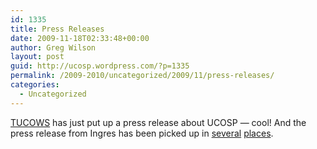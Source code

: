 ```yaml
---
id: 1335
title: Press Releases
date: 2009-11-18T02:33:48+00:00
author: Greg Wilson
layout: post
guid: http://ucosp.wordpress.com/?p=1335
permalink: /2009-2010/uncategorized/2009/11/press-releases/
categories:
  - Uncategorized
---
```

[TUCOWS](http://tucowsinc.com/news/2009/11/tucows-supports-ucosp-to-foster-education-in-open-source/) has just put up a press release about UCOSP &#8212; cool! And the press release from Ingres has been picked up in [several](http://linux.sys-con.com/node/1154439) [places](http://www.businesswire.com/portal/site/google/?ndmViewId=news_view&newsId=20091022005327&newsLang=en).